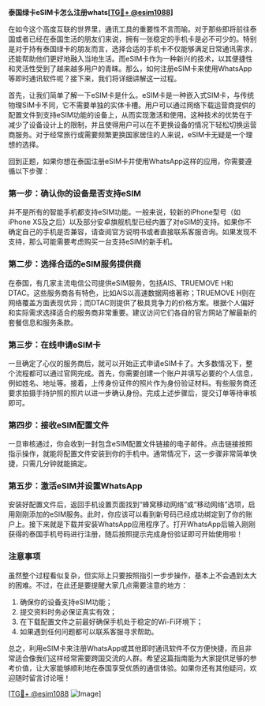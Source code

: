 **泰国绿卡eSIM卡怎么注册whats[[TG💪+ @esim1088](https://t.me/s/esim1088)]**

在如今这个高度互联的世界里，通讯工具的重要性不言而喻。对于那些即将前往泰国或者已经在泰国生活的朋友们来说，拥有一张稳定的手机卡是必不可少的。特别是对于持有泰国绿卡的朋友而言，选择合适的手机卡不仅能够满足日常通讯需求，还能帮助他们更好地融入当地生活。而eSIM卡作为一种新兴的技术，以其便捷性和灵活性受到了越来越多用户的青睐。那么，如何注册eSIM卡来使用WhatsApp等即时通讯软件呢？接下来，我们将详细讲解这一过程。

首先，让我们简单了解一下eSIM卡是什么。eSIM卡是一种嵌入式SIM卡，与传统物理SIM卡不同，它不需要单独的实体卡槽。用户可以通过网络下载运营商提供的配置文件到支持eSIM功能的设备上，从而实现激活和使用。这种技术的优势在于减少了设备设计上的限制，并且使得用户可以在不更换设备的情况下轻松切换运营商服务。对于经常旅行或需要频繁更换国家居住的人来说，eSIM卡无疑是一个理想的选择。

回到正题，如果你想在泰国注册eSIM卡并使用WhatsApp这样的应用，你需要遵循以下步骤：

### 第一步：确认你的设备是否支持eSIM

并不是所有的智能手机都支持eSIM功能。一般来说，较新的iPhone型号（如iPhone XS及之后）以及部分安卓旗舰机型已经内置了对eSIM的支持。如果你不确定自己的手机是否兼容，请查阅官方说明书或者直接联系客服咨询。如果发现不支持，那么可能需要考虑购买一台支持eSIM的新手机。

### 第二步：选择合适的eSIM服务提供商

在泰国，有几家主流电信公司提供eSIM服务，包括AIS、TRUEMOVE H和DTAC。这些服务商各有特色，比如AIS以高速数据网络著称；TRUEMOVE H则在网络覆盖方面表现优异；而DTAC则提供了极具竞争力的价格方案。根据个人偏好和实际需求选择适合的服务商非常重要。建议访问它们各自的官方网站了解最新的套餐信息和服务条款。

### 第三步：在线申请eSIM卡

一旦确定了心仪的服务商后，就可以开始正式申请eSIM卡了。大多数情况下，整个流程都可以通过官网完成。首先，你需要创建一个账户并填写必要的个人信息，例如姓名、地址等。接着，上传身份证件的照片作为身份验证材料。有些服务商还要求拍摄手持护照的照片以进一步确认身份。完成上述步骤后，提交订单等待审核即可。

### 第四步：接收eSIM配置文件

一旦审核通过，你会收到一封包含eSIM配置文件链接的电子邮件。点击链接按照指示操作，就能将配置文件安装到你的手机中。通常情况下，这一步骤非常简单快捷，只需几分钟就能搞定。

### 第五步：激活eSIM并设置WhatsApp

安装好配置文件后，返回手机设置页面找到“蜂窝移动网络”或“移动网络”选项，启用刚刚添加的eSIM服务。此时，你应该可以看到新号码已经成功绑定到了你的账户上。接下来就是下载并安装WhatsApp应用程序了。打开WhatsApp后输入刚刚获得的泰国手机号码进行注册，随后按照提示完成身份验证即可开始使用啦！

### 注意事项

虽然整个过程看似复杂，但实际上只要按照指引一步步操作，基本上不会遇到太大的困难。不过，在此还是要提醒大家几点需要注意的地方：
1. 确保你的设备支持eSIM功能；
2. 提交资料时务必保证真实有效；
3. 在下载配置文件之前最好确保手机处于稳定的Wi-Fi环境下；
4. 如果遇到任何问题都可以联系客服寻求帮助。

总之，利用eSIM卡来注册WhatsApp或其他即时通讯软件不仅方便快捷，而且非常适合像我们这样经常需要跨国交流的人群。希望这篇指南能为大家提供足够的参考价值，让大家能够顺利地在泰国享受优质的通信体验。如果你还有其他疑问，欢迎随时留言讨论哦！

[[TG💪+ @esim1088](https://t.me/s/esim1088) ![Image](https://i.postimg.cc/4NQfJmqS/Snipaste-2025-05-13-00-14-12.png)]